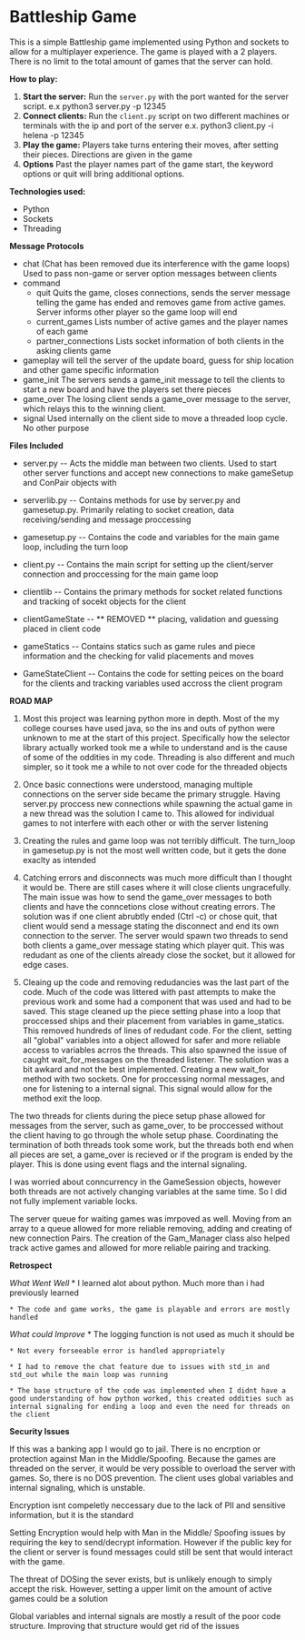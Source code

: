 # Battleship Game

This is a simple Battleship game implemented using Python and sockets to allow for a multiplayer experience. The game is played with a 2 players. There is no limit to the total amount of games that the server can hold.


**How to play:**
1. **Start the server:** Run the `server.py` with the port wanted for the server script. e.x python3 server.py -p 12345
2. **Connect clients:**  Run the `client.py` script on two different machines or terminals with the ip and port of the server e.x. python3 client.py -i helena -p 12345
3. **Play the game:** Players take turns entering their moves, after setting their pieces. Directions are given in the game
4. **Options** Past the player names part of the game start, the keyword options or quit will bring additional options.  

**Technologies used:**
* Python
* Sockets
* Threading

**Message Protocols**
* chat (Chat has been removed due its interference with the game loops)
  Used to pass non-game or server option messages between clients 
* command
  * quit
    Quits the game, closes connections, sends the server message telling the game has ended and removes game from active games. Server informs other player so the game loop will end
  * current_games 
    Lists number of active games and the player names of each game
  * partner_connections
    Lists socket information of both clients in the asking clients game
* gameplay
    will tell the server of the update board, guess for ship location and other game specific information
* game_init 
    The servers sends a game_init message to tell the clients to start a new board and have the players set there pieces  
* game_over
    The losing client sends a game_over message to the server, which relays this to the winning client.
* signal
    Used internally on the client side to move a threaded loop cycle. No other purpose

**Files Included**
* server.py       -- Acts the middle man between two clients. Used to start other server functions and accept new      connections to make gameSetup and ConPair objects with

* serverlib.py    -- Contains methods for use by server.py and gamesetup.py. Primarily relating to socket creation, data receiving/sending and message proccessing

* gamesetup.py    -- Contains the code and variables for the main game loop, including the turn loop

* client.py       -- Contains the main script for setting up the client/server connection and proccessing for the main game loop

* clientlib       -- Contains the primary methods for socket related functions and tracking of socekt objects for the client

* clientGameState -- ** REMOVED ** placing, validation and guessing placed in client code


* gameStatics     -- Contains statics such as game rules and piece information and the checking for valid placements and moves

* GameStateClient -- Contains the code for setting peices on the board for the clients and tracking variables used accross the client program


**ROAD MAP**
1. Most this project was learning python more in depth. Most of the my college courses have used java, so the ins and outs of python were unknown to me at the start of this project. Specifically how the selector library actually worked took me a while to understand and is the cause of some of the oddities in my code. Threading is also different and much simpler, so it took me a while to not over code for the threaded objects

2. Once basic connections were understood, managing multiple connections on the server side became the primary struggle. Having server.py proccess new connections while spawning the actual game in a new thread was the solution I came to. This allowed for individual games to not interfere with each other or with the server listening

3. Creating the rules and game loop was not terribly difficult. The turn_loop in gamesetup.py is not the most well written code, but it gets the done exaclty as intended

4. Catching errors and disconnects was much more difficult than I thought it would be. There are still cases where it will close clients ungracefully. The main issue was how to send the game_over messages to both clients and have the conncetions close without creating errors. The solution was if one client abrubtly ended (Ctrl -c) or chose quit, that client would send a message stating the disconnect and end its own connection to the server. The server would spawn two threads to send both clients a game_over message stating which player quit. This was redudant as one of the clients already close the socket, but it allowed for edge cases. 

5. Cleaing up the code and removing redudancies was the last part of the code. Much of the code was littered with past attempts to make the previous work and some had a component that was used and had to be saved. This stage cleaned up the piece setting phase into a loop that proccessed ships and their placement from variables in game_statics. This removed hundreds of lines of redudant code. For the client, setting all "global" variables into a object allowed for safer and more reliable access to variables  acrros the threads. This also spawned the issue of caught wait_for_messages on the threaded listener. The solution was a bit awkard and not the best implemented. Creating a new wait_for method with two sockets. One for proccessing normal messages, and one for listening to a internal signal. This signal would allow for the method exit the loop. 

The two threads for clients during the piece setup phase allowed for messages from the server, such as game_over, to be proccessed without the client having to go through the whole setup phase. Coordinating the termination of both threads took some work, but the threads both end when all pieces are set, a game_over is recieved or if the program is ended by the player. This is done using event flags and the internal signaling. 

I was worried about conncurrency in the GameSession objects, however both threads are not actively changing variables at the same time. So I did not fully implement variable locks. 

The server queue for waiting games was imrpoved as well. Moving from an array to a queue allowed for more reliable removing, adding and creating of new connection Pairs. The creation of the Gam_Manager class also helped track active games and allowed for more reliable pairing and tracking.


**Retrospect**

  *What Went Well*
    * I learned alot about python. Much more than i had previously learned
    
    * The code and game works, the game is playable and errors are mostly handled
  
  *What could Improve*
    * The logging function is not used as much it should be
    
    * Not every forseeable error is handled appropriately
    
    * I had to remove the chat feature due to issues with std_in and std_out while the main loop was running
    
    * The base structure of the code was implemented when I didnt have a good understanding of how python worked, this created oddities such as internal signaling for ending a loop and even the need for threads on the client


**Security Issues**

  If this was a banking app I would go to jail. There is no encrption or protection against Man in the Middle/Spoofing. Because the games are threaded on the server, it would be very possible to overload the server with games. So, there is no DOS prevention. The client uses global variables and internal signaling, which is unstable. 

  Encryption isnt compeletly neccessary due to the lack of PII and sensitive information, but it is the standard

  Setting Encryption would help with Man in the Middle/ Spoofing issues by requiring the key to send/decrypt information. However if the public key for the client or server is found messages could still be sent that would interact with the game. 

  The threat of DOSing the sever exists, but is unlikely enough to simply accept the risk. However, setting a upper limit on the amount of active games could be a solution

  Global variables and internal signals are mostly a result of the poor code structure. Improving that structure would get rid of the issues

